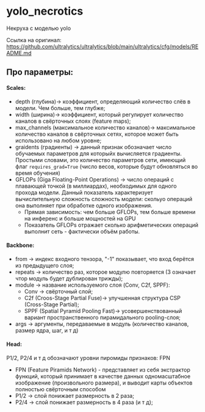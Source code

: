 # yolo_necrotics
Некруха с моделью yolo

Ссылка на оригинал: https://github.com/ultralytics/ultralytics/blob/main/ultralytics/cfg/models/README.md

## Про параметры:
#### Scales:
* depth (глубина)-> коэффициент, определяющий количество слёв в модели. Чем больше, тем глубже;
* width (ширина)-> коэффициент, который регулирует количество каналов в свёрточных слоях (feature maps);
* max_channels (максимальное количество каналов)-> максимальное количество каналов в свёрточных сетях, которое может быть использовано на любом уровне;
* graidents (градиенты) -> данный признак обозначает число обучаемых параметров для которыйх вычисляется градиенты.  Простыми словами, это количество параметров сети, имеющий флаг `requires_grad=True` (число весов, которые будут обновляться во время обучения)
* GFLOPs (Giga Floating-Point Operations) -> число операций с плавающей точкой (в миллиардах), необходимых для одного прохода модели. Данный показатель характеризует вычислительную сложность сложность модели: скольуо операций она выполняет при обработке одного изображения.
    * Прямая зависимость: чем больше GFLOPs, тем больше времени на инференс и больше мощностей на GPU
    * Показатель GFLOPs отражает сколько арифметических операций выполнит сеть - фактически объём работы.
#### Backbone:
* from -> индекс входного тензора, "-1" показывает, что вход берётся из предыдущего слоя;
* repeats -> количество раз, которое модулю повторяется (3 означает чтор модуль будет дублирован трижды);
* module -> название используемого слоя (Conv, C2f, SPPF):
    * Conv -> свёрточный слой;
    * C2f (Croos-Stage Partial Fuse)-> улучшенная структура CSP (Cross-Stage Partial);
    * SPPF (Spatial Pyramid Pooling Fast)-> усовершенствованный вариант пространственного пирамидального pooling-слоя;
* args -> аргументы, передаваемые в модуль (количество каналов, размер ядра, шаг, и т д)
#### Head:
P1/2, P2/4 и т д обозначают уровни пиромиды признаков: FPN
* FPN (Feature Piramids Network) - представляет из себя экстрактор функций, который принимает в качестве данных одномасштабное изображение (произвольного размера), и выводит карты объектов полностью свёрточным способом
* P1/2 -> слой понижает размерность в 2 раза;
* P2/4 -> слой понижает размерность в 4 раза (и т д);